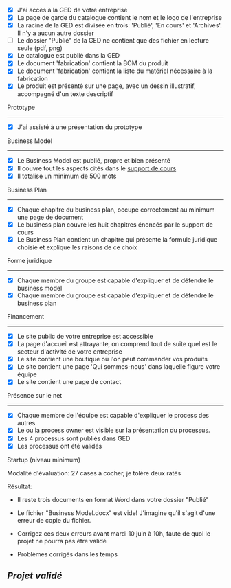   - [X] J'ai accès à la GED de votre entreprise  
  - [x] La page de garde du catalogue contient le nom et le logo de l'entreprise  
  - [x] La racine de la GED est divisée en trois: 'Publié', 'En cours' et 'Archives'. Il n'y a aucun autre dossier   
  - [ ] Le dossier "Publié" de la GED ne contient que des fichier en lecture seule (pdf, png)
  - [x] Le catalogue est publié dans la GED  
  - [x] Le document 'fabrication' contient la BOM du produit  
  - [x] Le document 'fabrication' contient la liste du matériel nécessaire à la fabrication  
  - [x] Le produit est présenté sur une page, avec un dessin illustratif, accompagné d'un texte descriptif  

Prototype
<hr>


  - [X] J'ai assisté à une présentation du prototype   

Business Model
<hr>

  - [X] Le Business Model est publié, propre et bien présenté  
  - [X] Il couvre tout les aspects cités dans le [support de cours](https://github.com/ETML-INF/254-ProcessusMetier/blob/main/b-UnitesEnseignement/ECOE/S-254-PrincipesECOE.pdf)  
  - [X] Il totalise un minimum de 500 mots  

Business Plan
<hr>

  - [x] Chaque chapitre du business plan, occupe correctement au minimum une page de document  
  - [x] Le business plan couvre les huit chapitres énoncés par le support de cours  
  - [x] Le Business Plan contient un chapitre qui présente la formule juridique choisie et explique les raisons de ce choix  

Forme juridique
<hr>

  - [x] Chaque membre du groupe est capable d'expliquer et de défendre le business model  
  - [x] Chaque membre du groupe est capable d'expliquer et de défendre le business plan 

Financement
<hr>

  - [x] Le site public de votre entreprise est accessible  
  - [x] La page d'accueil est attrayante, on comprend tout de suite quel est le secteur d'activité de votre entreprise  
  - [x] Le site contient une boutique où l'on peut commander vos produits  
  - [x] Le site contient une page 'Qui sommes-nous' dans laquelle figure votre équipe  
  - [x] Le site contient une page de contact  

Présence sur le net 
<hr>

  - [x] Chaque membre de l'équipe est capable d'expliquer le process des autres  
  - [x] Le ou la process owner est visible sur la présentation du processus.  
  - [x] Les 4 processus sont publiés dans GED  
  - [x] Les processus ont été validés  

Startup   (niveau minimum)


Modalité d'évaluation: 27 cases à cocher, je tolère deux ratés

Résultat: 
- Il reste trois documents en format Word dans votre dossier "Publié"
- Le fichier "Business Model.docx" est vide! J'imagine qu'il s'agit d'une erreur de copie du fichier.
- Corrigez ces deux erreurs avant mardi 10 juin à 10h, faute de quoi le projet ne pourra pas être validé

- Problèmes corrigés dans les temps

## _Projet validé_

